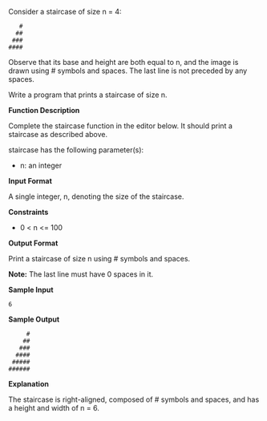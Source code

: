 Consider a staircase of size n = 4:

       #
      ##
     ###
    ####

Observe that its base and height are both equal to n, and the image is drawn using # symbols and spaces. The last line is not preceded by any spaces.

Write a program that prints a staircase of size n.

**Function Description**

Complete the staircase function in the editor below. It should print a staircase as described above.

staircase has the following parameter(s):

- n: an integer

**Input Format**

A single integer, n, denoting the size of the staircase.

**Constraints**

- 0 < n <= 100

**Output Format**

Print a staircase of size n using # symbols and spaces.

**Note:** The last line must have 0 spaces in it.

**Sample Input**

    6 

**Sample Output**

         #
        ##
       ###
      ####
     #####
    ######

**Explanation**

The staircase is right-aligned, composed of # symbols and spaces, and has a height and width of n = 6.
